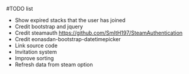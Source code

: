 #TODO list

* Show expired stacks that the user has joined
* Credit bootstrap and jquery
* Credit steamauth https://github.com/SmItH197/SteamAuthentication
* Credit eonasdan-bootstrap-datetimepicker
* Link source code
* Invitation system
* Improve sorting
* Refresh data from steam option